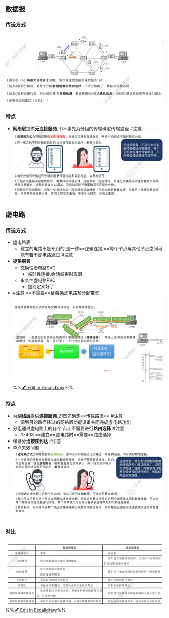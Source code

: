 ## 数据报
### 传送方式
![](attachments/Pasted%20image%2020220929201544.png)
### 特点
- **网络层**提供**无连接服务**,即不事先为分组的传输确定传输路径 #注意
![](attachments/Pasted%20image%2020220929201619.png)
## 虚电路
### 传送方式
- 虚电路表
	- 建立的电路不是专用的,是一种==逻辑连接,==每个节点与其他节点之间可能有若干虚电路通过 #注意 
- **提供服务**
	- 交换性虚电路SVC
		- 临时性连接,会话结束时取消
	- 永久性虚电路PVC
		- 提前定义好了
- #注意 ==不需要==给每条虚电路预分配带宽
![](attachments/%E7%94%B5%E8%B7%AF%E4%BA%A4%E6%8D%A2,%E6%8A%A5%E6%96%87%E4%BA%A4%E6%8D%A2,%E5%88%86%E7%BB%84%E4%BA%A4%E6%8D%A2%202022-09-29%2020.18.21.excalidraw.svg)
%%[🖋 Edit in Excalidraw](attachments/%E7%94%B5%E8%B7%AF%E4%BA%A4%E6%8D%A2,%E6%8A%A5%E6%96%87%E4%BA%A4%E6%8D%A2,%E5%88%86%E7%BB%84%E4%BA%A4%E6%8D%A2%202022-09-29%2020.18.21.excalidraw.md)%%
### 特点
- 为**网络层**提供**连接服务**,即首先确定==传输路径== #注意 
	- 源到目的路径经过的网络层功能设备共同完成虚电路功能
- 分组通过虚电路上的各个节点,不需要进行**路由选择** #注意 
	- #z408 ==建立==虚电路时==需要==路由选择
- 保证分组**按序到达** #注意
- 单点失效问题
![](attachments/Pasted%20image%2020220929201851.png) <!--SR:!2022-10-15,3,250-->

### 对比
![](attachments/%E7%94%B5%E8%B7%AF%E4%BA%A4%E6%8D%A2,%E6%8A%A5%E6%96%87%E4%BA%A4%E6%8D%A2,%E5%88%86%E7%BB%84%E4%BA%A4%E6%8D%A2%202022-09-29%2020.21.32.excalidraw.svg)
%%[🖋 Edit in Excalidraw](attachments/%E7%94%B5%E8%B7%AF%E4%BA%A4%E6%8D%A2,%E6%8A%A5%E6%96%87%E4%BA%A4%E6%8D%A2,%E5%88%86%E7%BB%84%E4%BA%A4%E6%8D%A2%202022-09-29%2020.21.32.excalidraw.md)%%